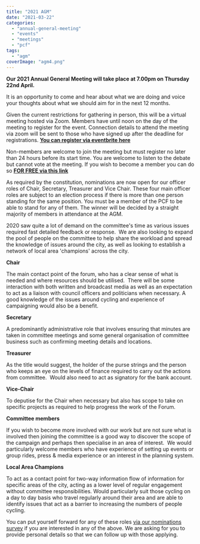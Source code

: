 ```yaml
---
title: "2021 AGM"
date: "2021-03-22"
categories: 
  - "annual-general-meeting"
  - "events"
  - "meetings"
  - "pcf"
tags: 
  - "agm"
coverImage: "agm4.png"
---
```


**Our 2021 Annual General Meeting will take place at 7.00pm on Thursday 22nd April.**

It is an opportunity to come and hear about what we are doing and voice your thoughts about what we should aim for in the next 12 months.

Given the current restrictions for gathering in person, this will be a virtual meeting hosted via Zoom. Members have until noon on the day of the meeting to register for the event. Connection details to attend the meeting via zoom will be sent to those who have signed up after the deadline for registrations. [**You can register via eventbrite here**](https://pcfagm21.eventbrite.co.uk)

Non-members are welcome to join the meeting but must register no later than 24 hours before its start time. You are welcome to listen to the debate but cannot vote at the meeting. If you wish to become a member you can do so [**FOR FREE via this link**](https://www.pompeybug.co.uk/join/)

As required by the constitution, nominations are now open for our officer roles of Chair, Secretary, Treasurer and Vice Chair. These four main officer roles are subject to an election process if there is more than one person standing for the same position. You must be a member of the PCF to be able to stand for any of them. The winner will be decided by a straight majority of members in attendance at the AGM.

2020 saw quite a lot of demand on the committee's time as various issues required fast detailed feedback or response.  We are also looking to expand the pool of people on the committee to help share the workload and spread the knowledge of issues around the city, as well as looking to establish a network of local area 'champions' across the city.

**Chair**

The main contact point of the forum, who has a clear sense of what is needed and where resources should be utilised.  There will be some interaction with both written and broadcast media as well as an expectation to act as a liaison with council officers and politicians when necessary. A good knowledge of the issues around cycling and experience of campaigning would also be a benefit.

**Secretary**

A predominantly administrative role that involves ensuring that minutes are taken in committee meetings and some general organisation of committee business such as confirming meeting details and locations.

**Treasurer**

As the title would suggest, the holder of the purse strings and the person who keeps an eye on the levels of finance required to carry out the actions from committee.  Would also need to act as signatory for the bank account.

**Vice-Chair**

To deputise for the Chair when necessary but also has scope to take on specific projects as required to help progress the work of the Forum.

**Committee members**

If you wish to become more involved with our work but are not sure what is involved then joining the committee is a good way to discover the scope of the campaign and perhaps then specialise in an area of interest.  We would particularly welcome members who have experience of setting up events or group rides, press & media experience or an interest in the planning system.

**Local Area Champions**

To act as a contact point for two-way information flow of information for specific areas of the city, acting as a lower level of regular engagement without committee responsibilities. Would particularly suit those cycling on a day to day basis who travel regularly around their area and are able to identify issues that act as a barrier to increasing the numbers of people cycling.

You can put yourself forward for any of these roles [via our nominations survey](https://www.surveymonkey.co.uk/r/VT985DZ) if you are interested in any of the above. We are asking for you to provide personal details so that we can follow up with those applying.
